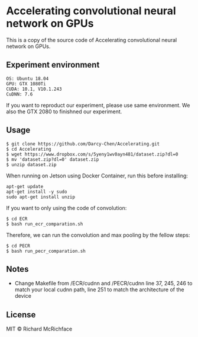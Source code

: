 # Accelerating convolutional neural network on GPUs

This is a copy of the source code of Accelerating convolutional neural network on GPUs. 

## Experiment environment

```
OS: Ubuntu 18.04
GPU: GTX 1080Ti
CUDA: 10.1, V10.1.243
CuDNN: 7.6
```
If you want to reproduct our experiment, please use same environment. We also the GTX 2080 to finishned our experiment. 

## Usage

```
$ git clone https://github.com/Darcy-Chen/Accelerating.git
$ cd Accelerating
$ wget https://www.dropbox.com/s/5yeny1wv0ayn481/dataset.zip?dl=0
$ mv 'dataset.zip?dl=0' dataset.zip
$ unzip dataset.zip
```

When running on Jetson using Docker Container, run this before installing:
```
apt-get update
apt-get install -y sudo
sudo apt-get install unzip
```

If you want to only using the code of convolution:

```
$ cd ECR
$ bash run_ecr_comparation.sh
```
Therefore, we can run the convolution and max pooling by the fellow steps:
```
$ cd PECR
$ bash run_pecr_comparation.sh
```

## Notes

- Change Makefile from /ECR/cudnn and /PECR/cudnn line 37, 245, 246 to match your local cudnn path, line 251 to match the architecture of the device

## License

MIT © Richard McRichface

